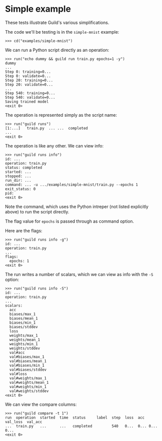 # Simple example

These tests illustrate Guild's various simplifications.

The code we'll be testing is in the `simple-mnist` example:

    >>> cd("examples/simple-mnist")

We can run a Python script directly as an operation:

    >>> run("echo dummy && guild run train.py epochs=1 -y")
    dummy
    ...
    Step 0: training=0...
    Step 0: validate=0...
    Step 20: training=0...
    Step 20: validate=0...
    ...
    Step 540: training=0...
    Step 540: validate=0...
    Saving trained model
    <exit 0>

The operation is represented simply as the script name:

    >>> run("guild runs")
    [1:...]   train.py  ... ...  completed
    ...
    <exit 0>

The operation is like any other. We can view info:

    >>> run("guild runs info")
    id: ...
    operation: train.py
    status: completed
    started: ...
    stopped: ...
    run_dir: ...
    command: ... -u .../examples/simple-mnist/train.py --epochs 1
    exit_status: 0
    pid:
    <exit 0>

Note the command, which uses the Python intreper (not listed
explicitly above) to run the script directly.

The flag value for `epochs` is passed through as command option.

Here are the flags:

    >>> run("guild runs info -g")
    id: ...
    operation: train.py
    ...
    flags:
      epochs: 1
    <exit 0>

The run writes a number of scalars, which we can view as info with the
`-S` option:

    >>> run("guild runs info -S")
    id: ...
    operation: train.py
    ...
    scalars:
      acc
      biases/max_1
      biases/mean_1
      biases/min_1
      biases/stddev
      loss
      weights/max_1
      weights/mean_1
      weights/min_1
      weights/stddev
      val#acc
      val#biases/max_1
      val#biases/mean_1
      val#biases/min_1
      val#biases/stddev
      val#loss
      val#weights/max_1
      val#weights/mean_1
      val#weights/min_1
      val#weights/stddev
    <exit 0>

We can view the compare columns:

    >>> run("guild compare -t 1")
    run  operation  started  time  status     label  step  loss  acc  val_loss  val_acc
    ...  train.py   ...      ...   completed         540   0...  0... 0...      0...
    <exit 0>
